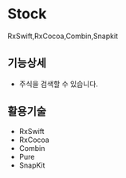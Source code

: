 # Stock
RxSwift,RxCocoa,Combin,Snapkit

## 기능상세 
- 주식을 검색할 수 있습니다. 

## 활용기술 
- RxSwift
- RxCocoa
- Combin
- Pure 
- SnapKit
